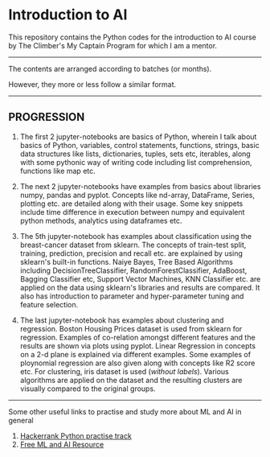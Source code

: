 # Introduction to AI

This repository contains the Python codes for the introduction to AI course by The Climber's My Captain Program
for which I am a mentor.

---
 The contents are arranged according to batches (or months). 

 However, they more or less follow a similar format.

******

 ## PROGRESSION

 1. The first 2 jupyter-notebooks are basics of Python, wherein I talk about basics of Python, variables, control statements, functions, strings, basic data structures like lists, dictionaries, tuples, sets etc, iterables, along with some pythonic way of writing code including list comprehension, functions like map etc.

 2. The next 2 jupyter-notebooks have examples from basics about libraries numpy, pandas and pyplot. Concepts like nd-array, DataFrame, Series, plotting etc. are detailed along with their usage. Some key snippets include time difference in execution between numpy and equivalent python methods, analytics using dataframes etc.

 3. The 5th jupyter-notebook has examples about classification using the breast-cancer dataset from sklearn. The concepts of train-test split, training, prediction, precision and recall etc. are explained by using sklearn's built-in functions. Naiye Bayes, Tree Based Algorithms including DecisionTreeClassifier, RandomForestClassifier, AdaBoost, Bagging Classifier etc, Support Vector Machines, KNN Classifier etc. are applied on the data using sklearn's libraries and results are compared. It also has introduction to parameter and hyper-parameter tuning and feature selection.

 4. The last jupyter-notebook has examples about clustering and regression. Boston Housing Prices dataset is used from sklearn for regression. Examples of co-relation amongst different features and the results are shown via plots using pyplot. Linear Regression in concepts on a 2-d plane is explained via different examples. Some examples of ploynomial regression are also given along with concepts like R2 score etc. For clustering, iris dataset is used (*without labels*). Various algorithms are applied on the dataset and the resulting clusters are visually compared to the original groups. 

 ***
 Some other useful links to practise and study more about ML and AI in general

 1. [Hackerrank Python practise track](https://hackerrank.com/domains/python)
 2. [Free ML and AI Resource](https://github.com/yuvi17/FreeML)

